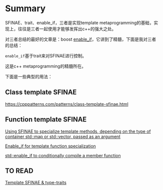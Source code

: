 # Summary

SFINAE、trait、enable_if，三者是实现template metaprogramming的基础，实现上，往往是三者一起使用才能够发挥出c++的强大之处。

对三者总结的最好的文章是：boost [enable_if](https://www.boost.org/doc/libs/1_73_0/libs/core/doc/html/core/enable_if.html)，它讲到了精髓，下面是我对三者的总结：

`enable_if`基于trait来对SFINAE进行控制。

这是c++ metaprogramming的精髓所在。

下面是一些典型的用法：

## Class template SFINAE

https://cpppatterns.com/patterns/class-template-sfinae.html

## Function template SFINAE

[Using SFINAE to specialize template methods, depending on the type of container std::map or std::vector, passed as an argument](https://evileg.com/en/post/468/)



[Enable_if for template function specialization](https://stackoverflow.com/questions/48097889/enable-if-for-template-function-specialization)



[std::enable_if to conditionally compile a member function](https://stackoverflow.com/questions/6972368/stdenable-if-to-conditionally-compile-a-member-function)





## TO READ

[Template SFINAE & type-traits](https://shaharmike.com/cpp/sfinae/)

 